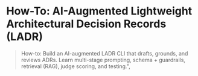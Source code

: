 # How-To: AI-Augmented Lightweight Architectural Decision Records (LADR)

> How-to: Build an AI-augmented LADR CLI that drafts, grounds, and reviews ADRs. Learn multi-stage prompting, schema + guardrails, retrieval (RAG), judge scoring, and testing.",
